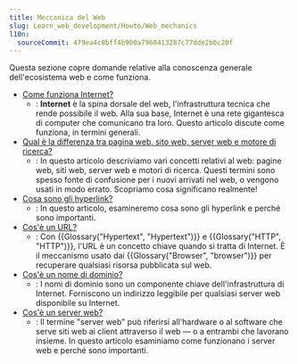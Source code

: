 ```yaml
---
title: Meccanica del Web
slug: Learn_web_development/Howto/Web_mechanics
l10n:
  sourceCommit: 479ea4c8bff4b900a7968413287c77dde2b0c20f
---
```


Questa sezione copre domande relative alla conoscenza generale dell'ecosistema web e come funziona.

- [Come funziona Internet?](/it/docs/Learn_web_development/Howto/Web_mechanics/How_does_the_Internet_work)
  - : **Internet** è la spina dorsale del web, l'infrastruttura tecnica che rende possibile il web. Alla sua base, Internet è una rete gigantesca di computer che comunicano tra loro. Questo articolo discute come funziona, in termini generali.
- [Qual è la differenza tra pagina web, sito web, server web e motore di ricerca?](/it/docs/Learn_web_development/Getting_started/Environment_setup/Browsing_the_web)
  - : In questo articolo descriviamo vari concetti relativi al web: pagine web, siti web, server web e motori di ricerca. Questi termini sono spesso fonte di confusione per i nuovi arrivati nel web, o vengono usati in modo errato. Scopriamo cosa significano realmente!
- [Cosa sono gli hyperlink?](/it/docs/Learn_web_development/Howto/Web_mechanics/What_are_hyperlinks)
  - : In questo articolo, esamineremo cosa sono gli hyperlink e perché sono importanti.
- [Cos'è un URL?](/it/docs/Learn_web_development/Howto/Web_mechanics/What_is_a_URL)
  - : Con {{Glossary("Hypertext", "Hypertext")}} e {{Glossary("HTTP", "HTTP")}}, l'URL è un concetto chiave quando si tratta di Internet. È il meccanismo usato dai {{Glossary("Browser", "browser")}} per recuperare qualsiasi risorsa pubblicata sul web.
- [Cos'è un nome di dominio?](/it/docs/Learn_web_development/Howto/Web_mechanics/What_is_a_domain_name)
  - : I nomi di dominio sono un componente chiave dell'infrastruttura di Internet. Forniscono un indirizzo leggibile per qualsiasi server web disponibile su Internet.
- [Cos'è un server web?](/it/docs/Learn_web_development/Howto/Web_mechanics/What_is_a_web_server)
  - : Il termine "server web" può riferirsi all'hardware o al software che serve siti web ai client attraverso il web — o a entrambi che lavorano insieme. In questo articolo esaminiamo come funzionano i server web e perché sono importanti.
